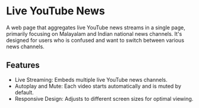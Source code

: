 # Live YouTube News
A web page that aggregates live YouTube news streams in a single page, primarily focusing on Malayalam and Indian national news channels. It's designed for users who is confused and want to switch between various news channels.

## Features
- Live Streaming: Embeds multiple live YouTube news channels.
- Autoplay and Mute: Each video starts automatically and is muted by default.
- Responsive Design: Adjusts to different screen sizes for optimal viewing.
